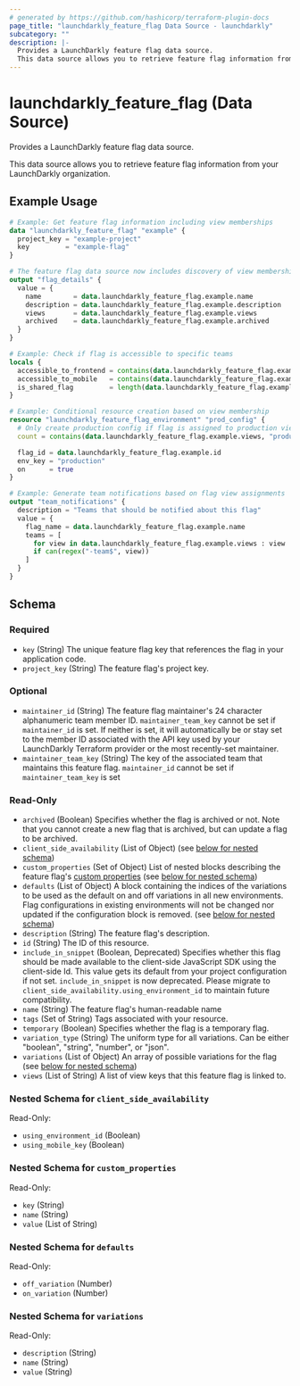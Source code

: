 ```yaml
---
# generated by https://github.com/hashicorp/terraform-plugin-docs
page_title: "launchdarkly_feature_flag Data Source - launchdarkly"
subcategory: ""
description: |-
  Provides a LaunchDarkly feature flag data source.
  This data source allows you to retrieve feature flag information from your LaunchDarkly organization.
---
```


# launchdarkly_feature_flag (Data Source)

Provides a LaunchDarkly feature flag data source.

This data source allows you to retrieve feature flag information from your LaunchDarkly organization.

## Example Usage

```terraform
# Example: Get feature flag information including view memberships
data "launchdarkly_feature_flag" "example" {
  project_key = "example-project"
  key         = "example-flag"
}

# The feature flag data source now includes discovery of view memberships
output "flag_details" {
  value = {
    name        = data.launchdarkly_feature_flag.example.name
    description = data.launchdarkly_feature_flag.example.description
    views       = data.launchdarkly_feature_flag.example.views
    archived    = data.launchdarkly_feature_flag.example.archived
  }
}

# Example: Check if flag is accessible to specific teams
locals {
  accessible_to_frontend = contains(data.launchdarkly_feature_flag.example.views, "frontend-team")
  accessible_to_mobile   = contains(data.launchdarkly_feature_flag.example.views, "mobile-team")
  is_shared_flag         = length(data.launchdarkly_feature_flag.example.views) > 1
}

# Example: Conditional resource creation based on view membership
resource "launchdarkly_feature_flag_environment" "prod_config" {
  # Only create production config if flag is assigned to production view
  count = contains(data.launchdarkly_feature_flag.example.views, "production-ready") ? 1 : 0

  flag_id = data.launchdarkly_feature_flag.example.id
  env_key = "production"
  on      = true
}

# Example: Generate team notifications based on flag view assignments
output "team_notifications" {
  description = "Teams that should be notified about this flag"
  value = {
    flag_name = data.launchdarkly_feature_flag.example.name
    teams = [
      for view in data.launchdarkly_feature_flag.example.views : view
      if can(regex("-team$", view))
    ]
  }
}
```

<!-- schema generated by tfplugindocs -->
## Schema

### Required

- `key` (String) The unique feature flag key that references the flag in your application code.
- `project_key` (String) The feature flag's project key.

### Optional

- `maintainer_id` (String) The feature flag maintainer's 24 character alphanumeric team member ID. `maintainer_team_key` cannot be set if `maintainer_id` is set. If neither is set, it will automatically be or stay set to the member ID associated with the API key used by your LaunchDarkly Terraform provider or the most recently-set maintainer.
- `maintainer_team_key` (String) The key of the associated team that maintains this feature flag. `maintainer_id` cannot be set if `maintainer_team_key` is set

### Read-Only

- `archived` (Boolean) Specifies whether the flag is archived or not. Note that you cannot create a new flag that is archived, but can update a flag to be archived.
- `client_side_availability` (List of Object) (see [below for nested schema](#nestedatt--client_side_availability))
- `custom_properties` (Set of Object) List of nested blocks describing the feature flag's [custom properties](https://docs.launchdarkly.com/home/connecting/custom-properties) (see [below for nested schema](#nestedatt--custom_properties))
- `defaults` (List of Object) A block containing the indices of the variations to be used as the default on and off variations in all new environments. Flag configurations in existing environments will not be changed nor updated if the configuration block is removed. (see [below for nested schema](#nestedatt--defaults))
- `description` (String) The feature flag's description.
- `id` (String) The ID of this resource.
- `include_in_snippet` (Boolean, Deprecated) Specifies whether this flag should be made available to the client-side JavaScript SDK using the client-side Id. This value gets its default from your project configuration if not set. `include_in_snippet` is now deprecated. Please migrate to `client_side_availability.using_environment_id` to maintain future compatibility.
- `name` (String) The feature flag's human-readable name
- `tags` (Set of String) Tags associated with your resource.
- `temporary` (Boolean) Specifies whether the flag is a temporary flag.
- `variation_type` (String) The uniform type for all variations. Can be either "boolean", "string", "number", or "json".
- `variations` (List of Object) An array of possible variations for the flag (see [below for nested schema](#nestedatt--variations))
- `views` (List of String) A list of view keys that this feature flag is linked to.

<a id="nestedatt--client_side_availability"></a>
### Nested Schema for `client_side_availability`

Read-Only:

- `using_environment_id` (Boolean)
- `using_mobile_key` (Boolean)


<a id="nestedatt--custom_properties"></a>
### Nested Schema for `custom_properties`

Read-Only:

- `key` (String)
- `name` (String)
- `value` (List of String)


<a id="nestedatt--defaults"></a>
### Nested Schema for `defaults`

Read-Only:

- `off_variation` (Number)
- `on_variation` (Number)


<a id="nestedatt--variations"></a>
### Nested Schema for `variations`

Read-Only:

- `description` (String)
- `name` (String)
- `value` (String)
